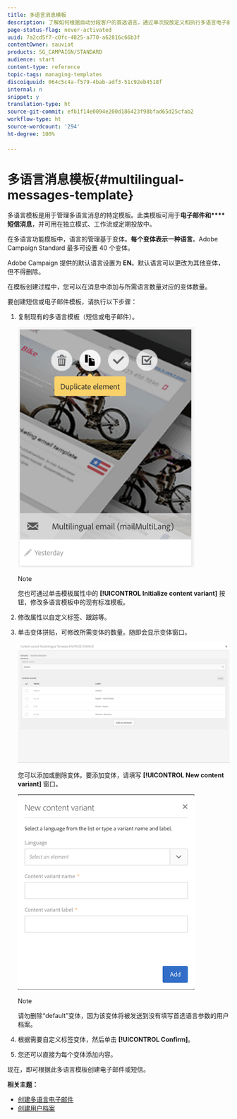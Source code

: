 ```yaml
---
title: 多语言消息模板
description: 了解如何根据自动分段客户的首选语言，通过单次投放定义和执行多语言电子邮件/短信投放。关于每次投放之绩效的报告，可以细分到语言和各个级别。
page-status-flag: never-activated
uuid: 7a2cd5f7-c0fc-4825-a770-a62816c66b3f
contentOwner: sauviat
products: SG_CAMPAIGN/STANDARD
audience: start
content-type: reference
topic-tags: managing-templates
discoiquuid: 064c5c4a-f579-4bab-adf3-51c92eb4518f
internal: n
snippet: y
translation-type: ht
source-git-commit: efb1f14e0094e200d186423f98bfad65d25cfab2
workflow-type: ht
source-wordcount: '294'
ht-degree: 100%

---
```



# 多语言消息模板{#multilingual-messages-template}

多语言模板是用于管理多语言消息的特定模板。此类模板可用于&#x200B;**电子邮件和****短信消息**，并可用在独立模式、工作流或定期投放中。

在多语言功能模板中，语言的管理基于变体。**每个变体表示一种语言**。Adobe Campaign Standard 最多可设置 40 个变体。

Adobe Campaign 提供的默认语言设置为 **EN**。默认语言可以更改为其他变体，但不得删除。

在模板创建过程中，您可以在消息中添加与所需语言数量对应的变体数量。

要创建短信或电子邮件模板，请执行以下步骤：

1. 复制现有的多语言模板（短信或电子邮件）。

   ![](assets/multi_template_duplicate.png)

   >[!NOTE]
   >
   >您也可通过单击模板属性中的 **[!UICONTROL Initialize content variant]** 按钮，修改多语言模板中的现有标准模板。

1. 修改属性以自定义标签、跟踪等。
1. 单击变体拼贴，可修改所需变体的数量。随即会显示变体窗口。

   ![](assets/multi_template_variants.png)

   您可以添加或删除变体。要添加变体，请填写 **[!UICONTROL New content variant]** 窗口。

   ![](assets/multi_template_newvariant.png)

   >[!NOTE]
   >
   >请勿删除“default”变体，因为该变体将被发送到没有填写首选语言参数的用户档案。

1. 根据需要自定义标签变体，然后单击 **[!UICONTROL Confirm]**。
1. 您还可以直接为每个变体添加内容。

现在，即可根据此多语言模板创建电子邮件或短信。

**相关主题：**

* [创建多语言电子邮件](../../channels/using/creating-a-multilingual-email.md)
* [创建用户档案](../../audiences/using/creating-profiles.md)
